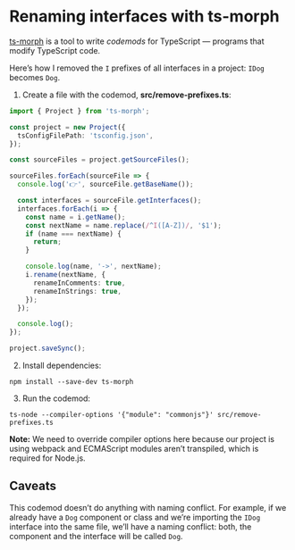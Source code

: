 # Renaming interfaces with ts-morph

[ts-morph](https://ts-morph.com/) is a tool to write _codemods_ for TypeScript — programs that modify TypeScript code.

Here’s how I removed the `I` prefixes of all interfaces in a project: `IDog` becomes `Dog`.

1. Create a file with the codemod, **src/remove-prefixes.ts**:

```ts
import { Project } from 'ts-morph';

const project = new Project({
  tsConfigFilePath: 'tsconfig.json',
});

const sourceFiles = project.getSourceFiles();

sourceFiles.forEach(sourceFile => {
  console.log('👉', sourceFile.getBaseName());

  const interfaces = sourceFile.getInterfaces();
  interfaces.forEach(i => {
    const name = i.getName();
    const nextName = name.replace(/^I([A-Z])/, '$1');
    if (name === nextName) {
      return;
    }

    console.log(name, '->', nextName);
    i.rename(nextName, {
      renameInComments: true,
      renameInStrings: true,
    });
  });

  console.log();
});

project.saveSync();
```

2. Install dependencies:

```
npm install --save-dev ts-morph
```

3. Run the codemod:

```
ts-node --compiler-options '{"module": "commonjs"}' src/remove-prefixes.ts
```

**Note:** We need to override compiler options here because our project is using webpack and ECMAScript modules aren’t transpiled, which is required for Node.js.

## Caveats

This codemod doesn’t do anything with naming conflict. For example, if we already have a `Dog` component or class and we’re importing the `IDog` interface into the same file, we’ll have a naming conflict: both, the component and the interface will be called `Dog`.
